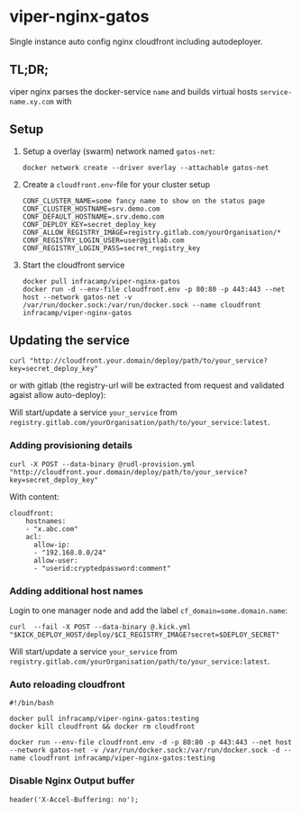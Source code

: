 # viper-nginx-gatos

Single instance auto config nginx cloudfront including autodeployer.

## TL;DR;

viper nginx parses the docker-service `name` and builds virtual hosts `service-name.xy.com` with  

## Setup

1) Setup a overlay (swarm) network named `gatos-net`:
    ```
    docker network create --driver overlay --attachable gatos-net
    ```
    
2) Create a `cloudfront.env`-file for your cluster setup
    ```
    CONF_CLUSTER_NAME=some fancy name to show on the status page
    CONF_CLUSTER_HOSTNAME=srv.demo.com
    CONF_DEFAULT_HOSTNAME=.srv.demo.com
    CONF_DEPLOY_KEY=secret_deploy_key
    CONF_ALLOW_REGISTRY_IMAGE=registry.gitlab.com/yourOrganisation/*
    CONF_REGISTRY_LOGIN_USER=user@gitlab.com
    CONF_REGISTRY_LOGIN_PASS=secret_registry_key
    ```
3) Start the cloudfront service
    ```
    docker pull infracamp/viper-nginx-gatos
    docker run -d --env-file cloudfront.env -p 80:80 -p 443:443 --net host --network gatos-net -v /var/run/docker.sock:/var/run/docker.sock --name cloudfront infracamp/viper-nginx-gatos
    ```

## Updating the service

```
curl "http://cloudfront.your.domain/deploy/path/to/your_service?key=secret_deploy_key"
```

or with gitlab (the registry-url will be extracted from request and validated agaist allow auto-deploy):

Will start/update a service `your_service` from `registry.gitlab.com/yourOrganisation/path/to/your_service:latest`.

### Adding provisioning details

```
curl -X POST --data-binary @rudl-provision.yml "http://cloudfront.your.domain/deploy/path/to/your_service?key=secret_deploy_key"
```

With content:

```
cloudfront:
    hostnames:
    - "x.abc.com"
    acl:
      allow-ip:
      - "192.168.0.0/24"
      allow-user:
      - "userid:cryptedpassword:comment"
```



### Adding additional host names

Login to one manager node and add the label `cf_domain=some.domain.name`:

```
curl  --fail -X POST --data-binary @.kick.yml "$KICK_DEPLOY_HOST/deploy/$CI_REGISTRY_IMAGE?secret=$DEPLOY_SECRET"
```

Will start/update a service `your_service` from `registry.gitlab.com/yourOrganisation/path/to/your_service:latest`.


### Auto reloading cloudfront

```
#!/bin/bash

docker pull infracamp/viper-nginx-gatos:testing
docker kill cloudfront && docker rm cloudfront

docker run --env-file cloudfront.env -d -p 80:80 -p 443:443 --net host --network gatos-net -v /var/run/docker.sock:/var/run/docker.sock -d --name cloudfront infracamp/viper-nginx-gatos:testing

```

### Disable Nginx Output buffer

```
header('X-Accel-Buffering: no');
```
